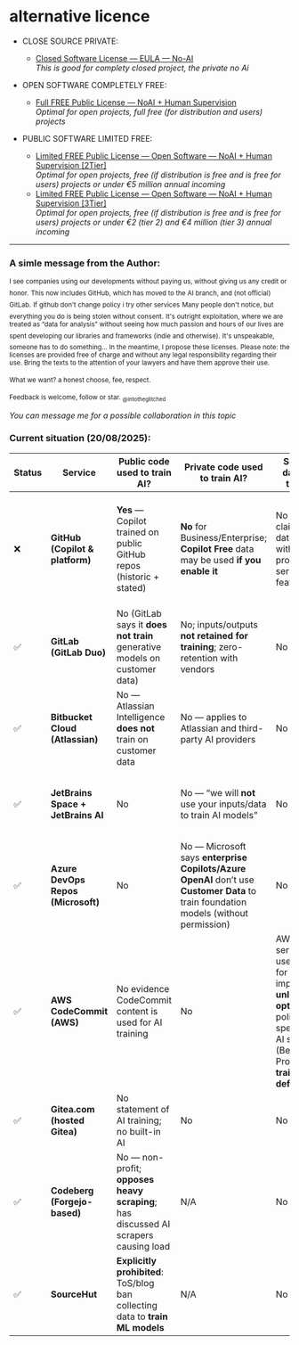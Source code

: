 
# alternative licence


- CLOSE SOURCE PRIVATE:
  - [Closed Software License —  EULA — No-AI](https://github.com/intotheglitched/licence-vs-ai/blob/main/Closed%20Software%20License%20%E2%80%94%20%20EULA%20%E2%80%94%20No-AI.md)<br>_This is good for complety closed project, the private no Ai_

- OPEN SOFTWARE COMPLETELY FREE:
  - [Full FREE Public License — NoAI + Human Supervision](https://github.com/intotheglitched/licence-vs-ai/blob/main/Full%20FREE%20Public%20License%20%E2%80%94%20Open%20software%20%E2%80%94%20%20NoAI%20%2B%20Human%20Supervision.md)<br>_Optimal for open projects, full free (for distribution and users) projects_

- PUBLIC SOFTWARE LIMITED FREE:
  - [Limited FREE Public License — Open Software — NoAI + Human Supervision [2Tier]](https://github.com/intotheglitched/licence-vs-ai/blob/main/Limited%20FREE%20Public%20License%20%E2%80%94%20Open%20Software%20%E2%80%94%20NoAI%20+%20Human%20Supervision%20%5B2tier%5D.md)<br>_Optimal for open projects, free (if distribution is free and is free for users) projects or under €5 million annual incoming_
  - [Limited FREE Public License — Open Software — NoAI + Human Supervision [3Tier]](https://github.com/intotheglitched/licence-vs-ai/blob/main/Limited%20FREE%20Public%20License%20%E2%80%94%20Open%20Software%20%E2%80%94%20NoAI%20%2B%20Human%20Supervision%20%5B3Tier%5D.md)<br>_Optimal for open projects, free (if distribution is free and is free for users) projects or under €2 (tier 2) and €4 million (tier 3) annual incoming_


---


### A simle message from the Author:

<sub>I see companies using our developments without paying us, without giving us any credit or honor.</sub>
<sub>This now includes GitHub, which has moved to the AI branch, and (not official) GitLab.</sub>
<sub>If github don't change policy i try other services</sub>
<sub>Many people don't notice, but everything you do is being stolen without consent.</sub>
<sub>It's outright exploitation, where we are treated as “data for analysis” without seeing how much passion and hours of our lives are spent developing our libraries and frameworks (indie and otherwise).</sub>
<sub>It's unspeakable, someone has to do something... In the meantime, I propose these licenses.</sub>
<sub>Please note: the licenses are provided free of charge and without any legal responsibility regarding their use. Bring the texts to the attention of your lawyers and have them approve their use.</sub>
<br><br>
<sub>What we want? a honest choose, fee, respect.</sub>
</br><br>
<sub>Feedback is welcome, follow or star.
<sub>@intotheglitched</sub>

_You can message me for a possible collaboration in this topic_


### Current situation (20/08/2025):

| Status | Service                            | Public code used to train AI?                                                       | Private code used to train AI?                                                                                                       | Sell/share data for AI training?                                                                                                                                         | Admin controls / notes                                                                     | Sources                                                                                                                                           |
| ------ | ---------------------------------- | ----------------------------------------------------------------------------------- | ------------------------------------------------------------------------------------------------------------------------------------ | ------------------------------------------------------------------------------------------------------------------------------------------------------------------------ | ------------------------------------------------------------------------------------------ | ------------------------------------------------------------------------------------------------------------------------------------------------- |
| ❌      | **GitHub (Copilot & platform)**    | **Yes** — Copilot trained on public GitHub repos (historic + stated)                | **No** for Business/Enterprise; **Copilot Free** data may be used **if you enable it**                                               | No selling claimed; data-sharing with providers to serve features                                                                                                        | Org policies; disable/limit Copilot; per-user setting to disallow training in Copilot Free | Copilot page (“trained on public repos”); Terms for Additional Products & Features (Free users training setting). ([GitHub][1], [GitHub Docs][2]) |
| ✅      | **GitLab (GitLab Duo)**            | No (GitLab says it **does not train** generative models on customer data)           | No; inputs/outputs **not retained for training**; zero-retention with vendors                                                        | No                                                                                                                                                                       | Can disable Duo; docs list models & governance                                             | GitLab Duo data usage; GitLab Duo page; AI Transparency Center. ([docs.gitlab.com][3], [about.gitlab.com][4])                                     |
| ✅      | **Bitbucket Cloud (Atlassian)**    | No — Atlassian Intelligence **does not** train on customer data                     | No — applies to Atlassian and third-party AI providers                                                                               | No                                                                                                                                                                       | Admin can turn Atlassian Intelligence off                                                  | Atlassian support “Your data is not used for AI model training”; Trust page. ([Atlassian Support][5], [Atlassian][6])                             |
| ✅      | **JetBrains Space + JetBrains AI** | No                                                                                  | No — “we will **not** use your inputs/data to train AI models”                                                                       | No                                                                                                                                                                       | Org-level controls; optional telemetry (not model training)                                | JetBrains AI Data collection & use; AI Terms of Service. ([JetBrains][7])                                                                         |
| ✅      | **Azure DevOps Repos (Microsoft)** | No                                                                                  | No — Microsoft says **enterprise Copilots/Azure OpenAI** don’t use **Customer Data** to train foundation models (without permission) | No                                                                                                                                                                       | Org controls; standard DPA                                                                 | Microsoft Security Blog FAQ; Azure OpenAI data privacy; M365 Copilot data protection. ([TECHCOMMUNITY.MICROSOFT.COM][8], [Microsoft Learn][9])    |
| ✅      | **AWS CodeCommit (AWS)**           | No evidence CodeCommit content is used for AI training                              | No                                                                                                                                   | AWS AI services may use content for “service improvement” **unless you opt out** (org policy); specific gen-AI services (Bedrock/Q Pro) state **no training by default** | Use **AI-opt-out** policy org-wide; prefer Bedrock/Q **Pro** tiers to avoid training       | AWS AI opt-out policy; Bedrock privacy/FAQ; Amazon Q Developer FAQ. ([Documentazione AWS][10], [Amazon Web Services, Inc.][11])                   |
| ✅      | **Gitea.com (hosted Gitea)**       | No statement of AI training; no built-in AI                                         | No                                                                                                                                   | No                                                                                                                                                                       | N/A                                                                                        | Gitea privacy policy (CommitGo, Inc.). ([Gitea][12])                                                                                              |
| ✅      | **Codeberg (Forgejo-based)**       | No — non-profit; **opposes heavy scraping**; has discussed AI scrapers causing load | N/A                                                                                                                                  | No                                                                                                                                                                       | Anti-scraper stance; infra measures                                                        | Codeberg blog noting AI scrapers/excessive crawling. ([Codeberg News][13])                                                                        |
| ✅      | **SourceHut**                      | **Explicitly prohibited**: ToS/blog ban collecting data to **train ML models**      | N/A                                                                                                                                  | No                                                                                                                                                                       | Enforced by policy                                                                         | “You cannot have our users’ data” (ban on training). ([sourcehut.org][14])                                                                        |

[1]: https://github.com/features/copilot?utm_source=chatgpt.com "GitHub Copilot · Your AI pair programmer"
[2]: https://docs.github.com/en/site-policy/github-terms/github-terms-for-additional-products-and-features?utm_source=chatgpt.com "GitHub Terms for Additional Products and Features"
[3]: https://docs.gitlab.com/user/gitlab_duo/data_usage/?utm_source=chatgpt.com "GitLab Duo data usage"
[4]: https://about.gitlab.com/gitlab-duo/?utm_source=chatgpt.com "GitLab Duo"
[5]: https://support.atlassian.com/rovo/kb/rovo-and-atlassian-intelligence-customer-data-is-not-used-for-ai-model/?utm_source=chatgpt.com "Your data is not used for AI model training - Atlassian Support"
[6]: https://www.atlassian.com/trust/atlassian-intelligence?utm_source=chatgpt.com "Atlassian Intelligence"
[7]: https://www.jetbrains.com/help/ai/data-collection-and-use-policy.html?utm_source=chatgpt.com "Data collection and use policy | JetBrains AI Documentation"
[8]: https://techcommunity.microsoft.com/blog/microsoft-security-blog/faq-protecting-the-data-of-our-commercial-and-public-sector-customers-in-the-ai-/4097231?utm_source=chatgpt.com "FAQ: Protecting the Data of our Commercial and Public ..."
[9]: https://learn.microsoft.com/en-us/azure/ai-foundry/responsible-ai/openai/data-privacy?utm_source=chatgpt.com "Data, privacy, and security for Azure OpenAI Service"
[10]: https://docs.aws.amazon.com/organizations/latest/userguide/orgs_manage_policies_ai-opt-out.html?utm_source=chatgpt.com "AI services opt-out policies - AWS Organizations"
[11]: https://aws.amazon.com/bedrock/amazon-models/privacy/?utm_source=chatgpt.com "Privacy - AWS - Amazon.com"
[12]: https://about.gitea.com/privacy-policy?utm_source=chatgpt.com "Privacy Policy"
[13]: https://blog.codeberg.org/more-power-for-you-what-a-storage-quota-will-bring.html?utm_source=chatgpt.com "More power for you – what a storage quota will bring"
[14]: https://sourcehut.org/blog/2025-04-15-you-cannot-have-our-users-data/?utm_source=chatgpt.com "You cannot have our user's data"
